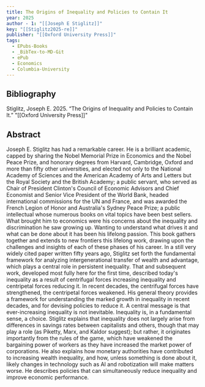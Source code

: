 ```yaml
---
title: The Origins of Inequality and Policies to Contain It
year: 2025
author - 1: "[[Joseph E Stiglitz]]"
key: "[[Stiglitz2025-re]]"
publisher: "[[Oxford University Press]]"
tags:
  - EPubs-Books
  - _BibTex-to-MD-Git
  - ePub
  - Economics
  - Columbia-University
---
```


## Bibliography
Stiglitz, Joseph E. 2025. “The Origins of Inequality and Policies to Contain It.” "[[Oxford University Press]]"

## Abstract
Joseph E. Stiglitz has had a remarkable career. He is a brilliant academic, capped by sharing the Nobel Memorial Prize in Economics and the Nobel Peace Prize, and honorary degrees from Harvard, Cambridge, Oxford and more than fifty other universities, and elected not only to the National Academy of Sciences and the American Academy of Arts and Letters but the Royal Society and the British Academy; a public servant, who served as Chair of President Clinton's Council of Economic Advisors and Chief Economist and Senior Vice President of the World Bank, headed international commissions for the UN and France, and was awarded the French Legion of Honor and Australia's Sydney Peace Prize; a public intellectual whose numerous books on vital topics have been best sellers. What brought him to economics were his concerns about the inequality and discrimination he saw growing up. Wanting to understand what drives it and what can be done about it has been his lifelong passion. This book gathers together and extends to new frontiers this lifelong work, drawing upon the challenges and insights of each of these phases of his career. In a still very widely cited paper written fifty years ago, Stiglitz set forth the fundamental framework for analyzing intergenerational transfer of wealth and advantage, which plays a central role in persistent inequality. That and subsequent work, developed most fully here for the first time, described today's inequality as a result of centrifugal forces increasing inequality and centripetal forces reducing it. In recent decades, the centrifugal forces have strengthened, the centripetal forces weakened. His general theory provides a framework for understanding the marked growth in inequality in recent decades, and for devising policies to reduce it. A central message is that ever-increasing inequality is not inevitable. Inequality is, in a fundamental sense, a choice. Stiglitz explains that inequality does not largely arise from differences in savings rates between capitalists and others, though that may play a role (as Piketty, Marx, and Kaldor suggest); but rather, it originates importantly from the rules of the game, which have weakened the bargaining power of workers as they have increased the market power of corporations. He also explains how monetary authorities have contributed to increasing wealth inequality, and how, unless something is done about it, likely changes in technology such as AI and robotization will make matters worse. He describes policies that can simultaneously reduce inequality and improve economic performance.